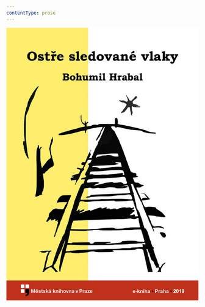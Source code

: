 ```yaml
---
contentType: prose
---
```


![obalka_ostre_sledovane_vlaky.jpg](./resources/obalka_ostre_sledovane_fmt.jpeg)

